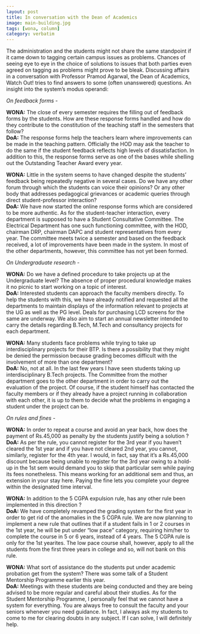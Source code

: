 ```yaml
---
layout: post
title: In conversation with the Dean of Academics 
image: main-building.jpg
tags: [wona, column]
category: verbatim 
---
```


The administration and the students might not share the same standpoint if it came down to tagging certain campus issues as problems. Chances of seeing eye to eye in the choice of solutions to issues that both parties even agreed on tagging as problems might prove to be bleak. Discussing affairs in a conversation with Professor Pramod Agarwal, the Dean of Academics, Watch Out! tries to find answers to some (often unanswered) questions. An insight into the system’s modus operandi:

_On feedback forms -_

__WONA:__ The close of every semester requires the filling out of feedback forms by the students. How are these response forms handled and how do they contribute to the constitution of the teaching staff in the semesters that follow?  
__DoA:__ The response forms help the teachers learn where improvements can be made in the teaching pattern. Officially the HOD may ask the teacher to do the same if the student feedback reflects high levels of dissatisfaction. In addition to this, the response forms serve as one of the bases while shelling out the Outstanding Teacher Award every year.

__WONA:__ Little in the system seems to have changed despite the students’ feedback being repeatedly negative in several cases. Do we have any other forum through which the students can voice their opinions? Or any other body that addresses pedagogical grievances or academic queries through direct student-professor interaction?  
__DoA:__ We have now started the online response forms which are considered to be more authentic. As for the student-teacher interaction, every department is supposed to have a Student Consultative Committee. The Electrical Department has one such functioning committee, with the HOD, chairman DRP, chairman DAPC and student representatives from every year. The committee meets twice a semester and based on the feedback received, a lot of improvements have been made in the
system. In most of the other departments, however, this committee has not yet been formed.

_On Undergraduate research -_

__WONA:__ Do we have a defined procedure to take projects up at the Undergraduate level? The absence of proper procedural knowledge makes it no picnic to start working on a topic of interest.  
__DoA:__ Interested students can approach the faculty members directly. To help the students with this, we have already notified and requested all the departments to maintain displays of the information relevant to projects at the UG as well as the PG level. Deals for purchasing LCD screens for the same are underway. We also aim to start an annual newsletter intended to carry the details regarding B.Tech, M.Tech and consultancy projects for each department.

__WONA:__ Many students face problems while trying to take up interdisciplinary projects for their BTP. Is there a possibility that they might be denied the permission because grading becomes difficult with the involvement of more than one department?  
__DoA:__ No, not at all.  In the last few years I have seen students taking up interdisciplinary B.Tech projects. The Committee from the mother department goes to the other department in order to carry out the evaluation of the project. Of course, if the student himself has contacted the faculty members or if they already have a project running in collaboration with each other, it is up to them to decide what the problems in engaging a student under the project can be.

_On rules and fines -_

__WONA:__ In order to repeat a course and avoid an year back, how does the payment of Rs.45,000 as penalty by the students justify being a solution ?  
__DoA:__ As per the rule, you cannot register for the 3rd year if you haven’t cleared the 1st year and if you have not cleared 2nd year, you cannot, similarly, register for the 4th year. I would, in fact, say that it’s a Rs.45,000 discount because being unable to register for the 3rd year owing to a hold-up in the 1st sem would demand you to skip that particular sem while paying its fees nonetheless. This means working for an additional sem and thus, an extension in your stay
here. Paying the fine lets you complete your degree within the designated time interval.

__WONA:__ In addition to the 5 CGPA expulsion rule, has any other rule been implemented in this direction ?  
__DoA:__ We have completely revamped the grading system for the first year in order to get rid of the anomalies in the 5 CGPA rule. We are now planning to implement a new rule that outlines that if a student fails in 1 or 2 courses in the 1st year, he will be put under “low pace” category, requiring him/her to complete the course in 5 or 6 years, instead of 4 years. The 5 CGPA rule is only for the 1st yearites. The low pace course shall, however, apply to all the
students from the first three years in college and so, will not bank on this rule.

__WONA:__ What sort of assistance do the students put under academic probation get from the system? There was some talk of a Student Mentorship Programme earlier this year.  
__DoA:__ Meetings with these students are being conducted and they are being advised to be more regular and careful about their studies. As for the Student Mentorship Programme, I personally feel that we cannot have a system for everything. You are always free to consult the faculty and your seniors whenever you need guidance. In fact, I always ask my students to come to me for clearing doubts in any subject. If I can solve, I will definitely help.

